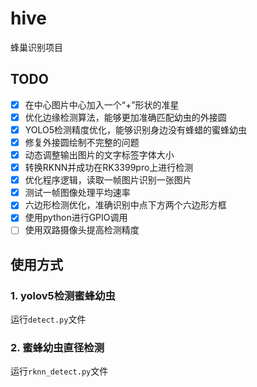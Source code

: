 # hive

蜂巢识别项目

## TODO
- [x] 在中心图片中心加入一个“+”形状的准星
- [x] 优化边缘检测算法，能够更加准确匹配幼虫的外接圆
- [x] YOLO5检测精度优化，能够识别身边没有蜂蜡的蜜蜂幼虫
- [x] 修复外接圆绘制不完整的问题
- [x] 动态调整输出图片的文字标签字体大小
- [x] 转换RKNN并成功在RK3399pro上进行检测
- [x] 优化程序逻辑，读取一帧图片识别一张图片
- [x] 测试一帧图像处理平均速率
- [x] 六边形检测优化，准确识别中点下方两个六边形方框
- [x] 使用python进行GPIO调用
- [ ] 使用双路摄像头提高检测精度

## 使用方式
### 1. yolov5检测蜜蜂幼虫
运行`detect.py`文件

### 2. 蜜蜂幼虫直径检测
运行`rknn_detect.py`文件
